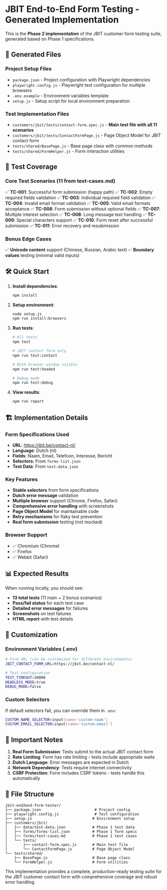 # JBIT End-to-End Form Testing - Generated Implementation

This is the **Phase 2 implementation** of the JBIT customer form testing suite, generated based on Phase 1 specifications.

## 📁 Generated Files

### Project Setup Files
- `package.json` - Project configuration with Playwright dependencies
- `playwright.config.js` - Playwright test configuration for multiple browsers
- `.env.example` - Environment variables template
- `setup.js` - Setup script for local environment preparation

### Test Implementation Files
- `customers/jbit/tests/contact-form.spec.js` - **Main test file with all 11 scenarios**
- `customers/jbit/tests/ContactFormPage.js` - Page Object Model for JBIT contact form
- `tests/shared/BasePage.js` - Base page class with common methods
- `tests/shared/FormHelper.js` - Form interaction utilities

## 🎯 Test Coverage

### Core Test Scenarios (11 from test-cases.md)
✅ **TC-001**: Successful form submission (happy path)
✅ **TC-002**: Empty required fields validation
✅ **TC-003**: Individual required field validation
✅ **TC-004**: Invalid email format validation
✅ **TC-005**: Valid email formats acceptance
✅ **TC-006**: Form submission without optional fields
✅ **TC-007**: Multiple interest selection
✅ **TC-008**: Long message text handling
✅ **TC-009**: Special characters support
✅ **TC-010**: Form reset after successful submission
✅ **TC-011**: Error recovery and resubmission

### Bonus Edge Cases
✅ **Unicode content** support (Chinese, Russian, Arabic text)
✅ **Boundary values** testing (minimal valid inputs)

## 🛠 Quick Start

1. **Install dependencies**:
   ```bash
   npm install
   ```

2. **Setup environment**:
   ```bash
   node setup.js
   npm run install:browsers
   ```

3. **Run tests**:
   ```bash
   # All tests
   npm test

   # JBIT contact form only
   npm run test:contact

   # With browser window visible
   npm run test:headed

   # Debug mode
   npm run test:debug
   ```

4. **View results**:
   ```bash
   npm run report
   ```

## 🏗 Implementation Details

### Form Specifications Used
- **URL**: https://jbit.be/contact-nl/
- **Language**: Dutch (nl)
- **Fields**: Naam, Email, Telefoon, Interesse, Bericht
- **Selectors**: From `forms-list.json`
- **Test Data**: From `test-data.json`

### Key Features
- **Stable selectors** from form specifications
- **Dutch error message** validation
- **Multiple browser** support (Chrome, Firefox, Safari)
- **Comprehensive error handling** with screenshots
- **Page Object Model** for maintainable code
- **Retry mechanisms** for flaky test prevention
- **Real form submission** testing (not mocked)

### Browser Support
- ✅ Chromium (Chrome)
- ✅ Firefox
- ✅ Webkit (Safari)

## 📊 Expected Results

When running locally, you should see:
- **13 total tests** (11 main + 2 bonus scenarios)
- **Pass/fail status** for each test case
- **Detailed error messages** for failures
- **Screenshots** on test failures
- **HTML report** with test details

## 🔧 Customization

### Environment Variables (.env)
```bash
# Form URL (can be customized for different environments)
JBIT_CONTACT_FORM_URL=https://jbit.be/contact-nl/

# Test configuration
TEST_TIMEOUT=30000
HEADLESS_MODE=true
DEBUG_MODE=false
```

### Custom Selectors
If default selectors fail, you can override them in `.env`:
```bash
CUSTOM_NAME_SELECTOR=input[name='custom-naam']
CUSTOM_EMAIL_SELECTOR=input[name='custom-email']
```

## 🚨 Important Notes

1. **Real Form Submission**: Tests submit to the actual JBIT contact form
2. **Rate Limiting**: Form has rate limiting - tests include appropriate waits
3. **Dutch Language**: Error messages are expected in Dutch
4. **Network Dependency**: Tests require internet connectivity
5. **CSRF Protection**: Form includes CSRF tokens - tests handle this automatically

## 📁 File Structure
```
jbit-end2end-form-tester/
├── package.json                        # Project config
├── playwright.config.js                # Test configuration
├── setup.js                           # Environment setup
├── customers/jbit/
│   ├── data/test-data.json            # Phase 1 test data
│   ├── forms/forms-list.json          # Phase 1 form specs
│   ├── forms/test-cases.md            # Phase 1 test cases
│   └── tests/
│       ├── contact-form.spec.js       # Main test file
│       └── ContactFormPage.js         # Page Object Model
└── tests/shared/
    ├── BasePage.js                    # Base page class
    └── FormHelper.js                  # Form utilities
```

This implementation provides a complete, production-ready testing suite for the JBIT customer contact form with comprehensive coverage and robust error handling.